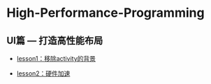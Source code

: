 # High-Performance-Programming

## UI篇 — 打造高性能布局

* [lesson1：移除activity的背景](./ui-remove-default-background.md)

* [lesson2：硬件加速](./ui-hardware-accelerate.md)
